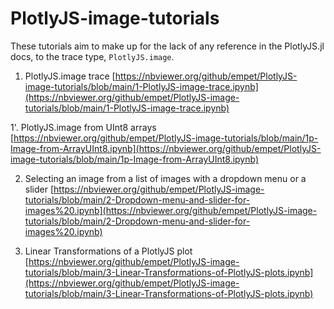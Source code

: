 # PlotlyJS-image-tutorials

These tutorials aim to make up for the lack of any reference in the PlotlyJS.jl docs,
 to the trace type, `PlotlyJS.image`.
 
 1. PlotlyJS.image trace [https://nbviewer.org/github/empet/PlotlyJS-image-tutorials/blob/main/1-PlotlyJS-image-trace.ipynb](https://nbviewer.org/github/empet/PlotlyJS-image-tutorials/blob/main/1-PlotlyJS-image-trace.ipynb)

 1'. PlotlyJS.image from UInt8 arrays [https://nbviewer.org/github/empet/PlotlyJS-image-tutorials/blob/main/1p-Image-from-ArrayUInt8.ipynb](https://nbviewer.org/github/empet/PlotlyJS-image-tutorials/blob/main/1p-Image-from-ArrayUInt8.ipynb)

2. Selecting an image from a list of images with a dropdown menu or a slider [https://nbviewer.org/github/empet/PlotlyJS-image-tutorials/blob/main/2-Dropdown-menu-and-slider-for-images%20.ipynb](https://nbviewer.org/github/empet/PlotlyJS-image-tutorials/blob/main/2-Dropdown-menu-and-slider-for-images%20.ipynb)

3. Linear Transformations of a PlotlyJS plot [https://nbviewer.org/github/empet/PlotlyJS-image-tutorials/blob/main/3-Linear-Transformations-of-PlotlyJS-plots.ipynb](https://nbviewer.org/github/empet/PlotlyJS-image-tutorials/blob/main/3-Linear-Transformations-of-PlotlyJS-plots.ipynb)
